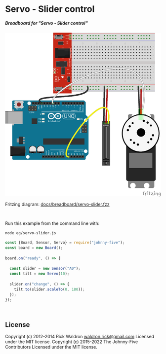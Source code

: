 <!--remove-start-->

# Servo - Slider control

<!--remove-end-->






##### Breadboard for "Servo - Slider control"



![docs/breadboard/servo-slider.png](breadboard/servo-slider.png)<br>

Fritzing diagram: [docs/breadboard/servo-slider.fzz](breadboard/servo-slider.fzz)

&nbsp;




Run this example from the command line with:
```bash
node eg/servo-slider.js
```


```javascript
const {Board, Sensor, Servo} = require("johnny-five");
const board = new Board();

board.on("ready", () => {

  const slider = new Sensor("A0");
  const tilt = new Servo(10);

  slider.on("change", () => {
    tilt.to(slider.scaleTo(0, 180));
  });
});

```








&nbsp;

<!--remove-start-->

## License
Copyright (c) 2012-2014 Rick Waldron <waldron.rick@gmail.com>
Licensed under the MIT license.
Copyright (c) 2015-2022 The Johnny-Five Contributors
Licensed under the MIT license.

<!--remove-end-->
